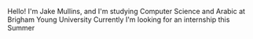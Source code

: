 Hello!
I'm Jake Mullins, and I'm studying Computer Science and Arabic at Brigham Young University
Currently I'm looking for an internship this Summer

<!---
JakeMullins/JakeMullins is a ✨ special ✨ repository because its `README.md` (this file) appears on your GitHub profile.
You can click the Preview link to take a look at your changes.
--->
